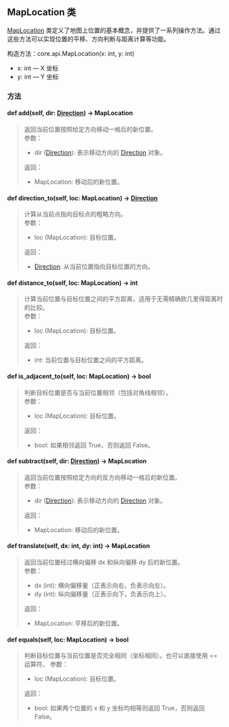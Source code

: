 ## MapLocation 类

[MapLocation](https://github.com/NGMAAAYO/Cosmos/blob/9a101853691e34b9c8d3f7b109fbe916e227326b/core/api.py#L90) 类定义了地图上位置的基本概念，并提供了一系列操作方法。通过这些方法可以实现位置的平移、方向判断与距离计算等功能。

构造方法：core.api.MapLocation(x: int, y: int)  
- x: int — X 坐标  
- y: int — Y 坐标  

### 方法

#### def add(self, dir: [Direction](Direction.md)) -> MapLocation
> 返回当前位置按照给定方向移动一格后的新位置。  
> 参数：  
> - dir ([Direction](Direction.md)): 表示移动方向的 [Direction](Direction.md) 对象。 
> 
> 返回：  
> - MapLocation: 移动后的新位置。

#### def direction_to(self, loc: MapLocation) -> [Direction](Direction.md)
> 计算从当前点指向目标点的粗略方向。  
> 参数：  
> - loc (MapLocation): 目标位置。  
> 
> 返回：  
> - [Direction](Direction.md): 从当前位置指向目标位置的方向。

#### def distance_to(self, loc: MapLocation) -> int
> 计算当前位置与目标位置之间的平方距离，适用于无需精确欧几里得距离时的比较。  
> 参数：  
> - loc (MapLocation): 目标位置。  
> 
> 返回：  
> - int: 当前位置与目标位置之间的平方距离。

#### def is_adjacent_to(self, loc: MapLocation) -> bool
> 判断目标位置是否与当前位置相邻（包括对角线相邻）。  
> 参数：  
> - loc (MapLocation): 目标位置。  
> 
> 返回：  
> - bool: 如果相邻返回 True，否则返回 False。

#### def subtract(self, dir: [Direction](Direction.md)) -> MapLocation
> 返回当前位置按照给定方向的反方向移动一格后的新位置。  
> 参数：  
> - dir ([Direction](Direction.md)): 表示移动方向的 [Direction](Direction.md) 对象。
> 
> 返回：  
> - MapLocation: 移动后的新位置。

#### def translate(self, dx: int, dy: int) -> MapLocation
> 返回当前位置经过横向偏移 dx 和纵向偏移 dy 后的新位置。  
> 参数：  
> - dx (int): 横向偏移量（正表示向右，负表示向左）。  
> - dy (int): 纵向偏移量（正表示向下，负表示向上）。  
> 
> 返回：  
> - MapLocation: 平移后的新位置。

#### def equals(self, loc: MapLocation) -> bool
> 判断目标位置与当前位置是否完全相同（坐标相同）。也可以直接使用 == 运算符。
> 参数：  
> - loc (MapLocation): 目标位置。  
> 
> 返回：  
> - bool: 如果两个位置的 x 和 y 坐标均相等则返回 True，否则返回 False。
